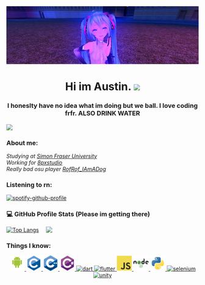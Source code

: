 <img src="https://github.com/TinCanAustin/TinCanAustin/blob/main/Screenshot%202024-07-22%20002822.png?raw=true" alt="MEEEEE" width="1000">

<h1 align="center">Hi im Austin. <image src="https://media.tenor.com/479c0ktRaT4AAAAi/pjsekai-project-sekai.gif" width="50"> </h1>

<h3 align="center">I honeslty have no idea what im doing but we ball. I love coding frfr. ALSO DRINK WATER</h3>

<image align="center" src="https://steamuserimages-a.akamaihd.net/ugc/1865062058289080236/54558C5206FAA59805A6FCC1133E2274461F21EA/?imw=5000&imh=5000&ima=fit&impolicy=Letterbox&imcolor=%23000000&letterbox=false">

<h3 align="left">About me:</h3>
<p><em>Studying at <a href="https://www.sfu.ca/">Simon Fraser University</a></br>Working for <a href="https://www.8pxstudio.com/">8pxstudio</a></br>
  Really bad osu player <a href="https://osu.ppy.sh/users/17721081">RofRof_IAmADog</a>
</em></p>

<h3 align="left">Listening to rn:</h3>

[![spotify-github-profile](https://spotify-github-profile.kittinanx.com/api/view?uid=31upas3zpw2gtidln4gucox4u2kq&cover_image=true&theme=natemoo-re&show_offline=false&background_color=121212&interchange=false&bar_color=001eff&bar_color_cover=false)](https://github.com/kittinan/spotify-github-profile)

<h3>💻 GitHub Profile Stats (Please im getting there)</h3>
<image align = "right" src="https://media1.tenor.com/m/7oD0eZgzY8UAAAAd/hatsune-miku.gif" width="400">

[![Top Langs](https://github-readme-stats.vercel.app/api/top-langs/?username=TinCanAustin&show_icons=true&theme=radical)](https://github.com/anuraghazra/github-readme-stats)  


<h3 align="left">Things I know:</h3>
<p align="center"> <a href="https://developer.android.com" target="_blank" rel="noreferrer"> <img src="https://raw.githubusercontent.com/devicons/devicon/master/icons/android/android-original-wordmark.svg" alt="android" width="40" height="40"/> </a> <a href="https://www.cprogramming.com/" target="_blank" rel="noreferrer"> <img src="https://raw.githubusercontent.com/devicons/devicon/master/icons/c/c-original.svg" alt="c" width="40" height="40"/> </a> <a href="https://www.w3schools.com/cpp/" target="_blank" rel="noreferrer"> <img src="https://raw.githubusercontent.com/devicons/devicon/master/icons/cplusplus/cplusplus-original.svg" alt="cplusplus" width="40" height="40"/> </a> <a href="https://www.w3schools.com/cs/" target="_blank" rel="noreferrer"> <img src="https://raw.githubusercontent.com/devicons/devicon/master/icons/csharp/csharp-original.svg" alt="csharp" width="40" height="40"/> </a> <a href="https://dart.dev" target="_blank" rel="noreferrer"> <img src="https://www.vectorlogo.zone/logos/dartlang/dartlang-icon.svg" alt="dart" width="40" height="40"/> </a> <a href="https://flutter.dev" target="_blank" rel="noreferrer"> <img src="https://www.vectorlogo.zone/logos/flutterio/flutterio-icon.svg" alt="flutter" width="40" height="40"/> </a> <a href="https://developer.mozilla.org/en-US/docs/Web/JavaScript" target="_blank" rel="noreferrer"> <img src="https://raw.githubusercontent.com/devicons/devicon/master/icons/javascript/javascript-original.svg" alt="javascript" width="40" height="40"/> </a> <a href="https://nodejs.org" target="_blank" rel="noreferrer"> <img src="https://raw.githubusercontent.com/devicons/devicon/master/icons/nodejs/nodejs-original-wordmark.svg" alt="nodejs" width="40" height="40"/> </a> <a href="https://www.python.org" target="_blank" rel="noreferrer"> <img src="https://raw.githubusercontent.com/devicons/devicon/master/icons/python/python-original.svg" alt="python" width="40" height="40"/> </a> <a href="https://www.selenium.dev" target="_blank" rel="noreferrer"> <img src="https://raw.githubusercontent.com/detain/svg-logos/780f25886640cef088af994181646db2f6b1a3f8/svg/selenium-logo.svg" alt="selenium" width="40" height="40"/> </a> <a href="https://unity.com/" target="_blank" rel="noreferrer"> <img src="https://www.vectorlogo.zone/logos/unity3d/unity3d-icon.svg" alt="unity" width="40" height="40"/> </a> </p>
